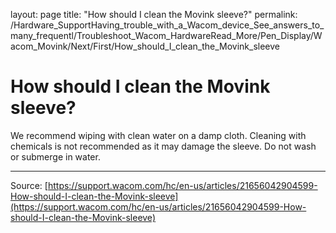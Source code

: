 layout: page
title: "How should I clean the Movink sleeve?"
permalink: /Hardware_SupportHaving_trouble_with_a_Wacom_device_See_answers_to_many_frequentl/Troubleshoot_Wacom_HardwareRead_More/Pen_Display/Wacom_Movink/Next/First/How_should_I_clean_the_Movink_sleeve

# How should I clean the Movink sleeve?

We recommend wiping with clean water on a damp cloth. Cleaning with chemicals is not recommended as it may damage the sleeve. Do not wash or submerge in water.

---
Source: [https://support.wacom.com/hc/en-us/articles/21656042904599-How-should-I-clean-the-Movink-sleeve](https://support.wacom.com/hc/en-us/articles/21656042904599-How-should-I-clean-the-Movink-sleeve)
